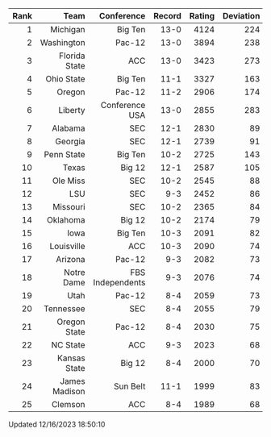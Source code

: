 | Rank  | Team                 | Conference           | Record   | Rating | Deviation |
| ---:  | ---:                 | ---:                 | ---:     | ---:   | ---:      |
| 1     | Michigan             | Big Ten              | 13-0     | 4124   | 224       |
| 2     | Washington           | Pac-12               | 13-0     | 3894   | 238       |
| 3     | Florida State        | ACC                  | 13-0     | 3423   | 273       |
| 4     | Ohio State           | Big Ten              | 11-1     | 3327   | 163       |
| 5     | Oregon               | Pac-12               | 11-2     | 2906   | 174       |
| 6     | Liberty              | Conference USA       | 13-0     | 2855   | 283       |
| 7     | Alabama              | SEC                  | 12-1     | 2830   | 89        |
| 8     | Georgia              | SEC                  | 12-1     | 2739   | 91        |
| 9     | Penn State           | Big Ten              | 10-2     | 2725   | 143       |
| 10    | Texas                | Big 12               | 12-1     | 2587   | 105       |
| 11    | Ole Miss             | SEC                  | 10-2     | 2545   | 88        |
| 12    | LSU                  | SEC                  | 9-3      | 2452   | 86        |
| 13    | Missouri             | SEC                  | 10-2     | 2365   | 84        |
| 14    | Oklahoma             | Big 12               | 10-2     | 2174   | 79        |
| 15    | Iowa                 | Big Ten              | 10-3     | 2091   | 82        |
| 16    | Louisville           | ACC                  | 10-3     | 2090   | 74        |
| 17    | Arizona              | Pac-12               | 9-3      | 2082   | 73        |
| 18    | Notre Dame           | FBS Independents     | 9-3      | 2076   | 74        |
| 19    | Utah                 | Pac-12               | 8-4      | 2059   | 73        |
| 20    | Tennessee            | SEC                  | 8-4      | 2055   | 79        |
| 21    | Oregon State         | Pac-12               | 8-4      | 2030   | 75        |
| 22    | NC State             | ACC                  | 9-3      | 2023   | 68        |
| 23    | Kansas State         | Big 12               | 8-4      | 2000   | 70        |
| 24    | James Madison        | Sun Belt             | 11-1     | 1999   | 83        |
| 25    | Clemson              | ACC                  | 8-4      | 1989   | 68        |

Updated 12/16/2023 18:50:10
